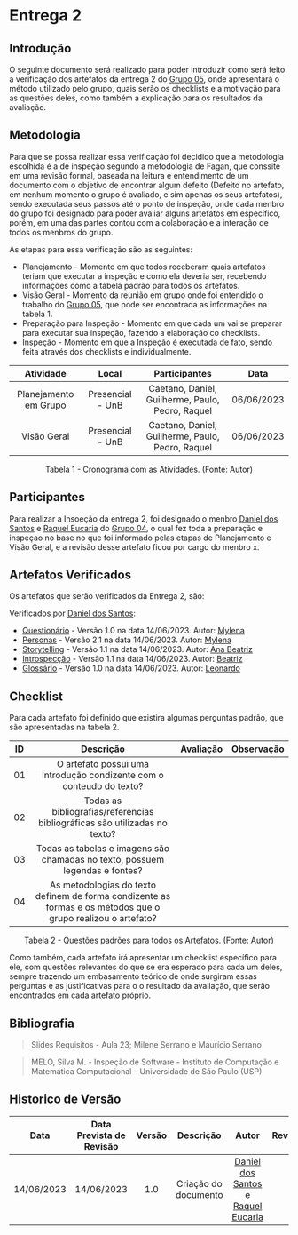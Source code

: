 # Entrega 2

## Introdução
O seguinte documento será realizado para poder introduzir como será feito a verificação dos artefatos da entrega 2 do [Grupo 05](https://requisitos-de-software.github.io/2023.1-Simplenote/), onde apresentará o método utilizado pelo grupo, quais serão os checklists e a motivação para as questões deles, como também a explicação para os resultados da avaliação.

## Metodologia
Para que se possa realizar essa verificação foi decidido que a metodologia escolhida é a de inspeção segundo a metodologia de Fagan, que conssite em uma revisão formal, baseada na leitura e entendimento de um documento com o objetivo de encontrar algum defeito (Defeito no artefato, em nenhum momento o grupo é avaliado, e sim apenas os seus artefatos), sendo executada seus passos até o ponto de inspeção, onde cada menbro do grupo foi designado para poder avaliar alguns artefatos em específico, porém, em uma das partes contou com a colaboração e a interação de todos os menbros do grupo.

As etapas para essa verificação são as seguintes:

* Planejamento - Momento em que todos receberam quais artefatos teriam que executar a inspeção e como ela deveria ser, recebendo informações como a tabela padrão para todos os artefatos.
* Visão Geral - Momento da reunião em grupo onde foi entendido o trabalho do [Grupo 05](https://requisitos-de-software.github.io/2023.1-Simplenote/), que pode ser encontrada as informações na tabela 1.
* Preparação para Inspeção - Momento em que cada um vai se preparar para executar sua inspeção, fazendo a elaboração co checklists.
* Inspeção - Momento em que a Inspeção é executada de fato, sendo feita através dos checklists e individualmente.

<center>

| Atividade | Local | Participantes | Data |
| :-------: | :---: | :-----------: | :--: |
| Planejamento em Grupo | Presencial - UnB | Caetano, Daniel, Guilherme, Paulo, Pedro, Raquel | 06/06/2023 |
| Visão Geral | Presencial - UnB | Caetano, Daniel, Guilherme, Paulo, Pedro, Raquel | 06/06/2023 |

<p>Tabela 1 - Cronograma com as Atividades. (Fonte: Autor)</p>

</center>

## Participantes
Para realizar a Insoeção da entrega 2, foi designado o menbro [Daniel dos Santos](https://github.com/daniel-de-sousa) e [Raquel Eucaria](https://github.com/raqueleucaria)  do [Grupo 04](https://requisitos-de-software.github.io/2023.1-Caesb/), o qual fez toda a preparação e inspeçao no base no que foi informado pelas etapas de Planejamento e Visão Geral, e a revisão desse artefato ficou por cargo do menbro x.
## Artefatos Verificados
Os artefatos que serão verificados da Entrega 2, são:

Verificados por [Daniel dos Santos](https://github.com/daniel-de-sousa):

* [Questionário](https://requisitos-de-software.github.io/2023.1-Simplenote/elicitacao/questionario/) - Versão 1.0 na data 14/06/2023. Autor: [Mylena](https://github.com/Mylena-angelica)
* [Personas](https://requisitos-de-software.github.io/2023.1-Simplenote/elicitacao/personas/) - Versão 2.1 na data 14/06/2023. Autor: [Mylena](https://github.com/Mylena-angelica)
* [Storytelling](https://requisitos-de-software.github.io/2023.1-Simplenote/elicitacao/storytelling/) - Versão 1.1 na data 14/06/2023. Autor: [Ana Beatriz](https://github.com/ananorberto)
* [Introspecção](https://requisitos-de-software.github.io/2023.1-Simplenote/elicitacao/Introspec%C3%A7%C3%A3o/) - Versão 1.1 na data 14/06/2023. Autor: [Beatriz](https://github.com/Beatrizvn)
* [Glossário](https://requisitos-de-software.github.io/2023.1-Simplenote/elicitacao/glossario/) - Versão 1.0 na data 14/06/2023. Autor: [Leonardo](https://github.com/leonardogonmac)

## Checklist
Para cada artefato foi definido que existira algumas perguntas padrão, que são apresentadas na tabela 2.

<center>

|  ID  | Descrição | Avaliação | Observação |
| :--: | :-------: | :-------: | :--------: |
|  01  | O artefato possui uma introdução condizente com o conteudo do texto? ||
|  02  | Todas as bibliografias/referências bibliográficas são utilizadas no texto? ||
|  03  | Todas as tabelas e imagens são chamadas no texto, possuem legendas e fontes? ||
|  04  | As metodologias do texto definem de forma condizente as formas e os métodos que o grupo realizou o artefato? ||


<p>Tabela 2 - Questões padrões para todos os Artefatos. (Fonte: Autor)</p>

</center>

Como também, cada artefato irá apresentar um checklist específico para ele, com questões relevantes do que se era esperado para cada um deles, sempre trazendo um embasamento teórico de onde surgiram essas perguntas e as justificativas para o o resultado da avaliação, que serão encontrados em cada artefato próprio.

## Bibliografia

> Slides Requisitos - Aula 23; Milene Serrano e Maurício Serrano

> MELO, Silva M. - Inspeção de Software - Instituto de Computação e Matemática Computacional – Universidade de São Paulo (USP)

## Historico de Versão
|    Data    | Data Prevista de Revisão | Versão |      Descrição       |                                 Autor                                  |               Revisor               |
| :--------: | :----------------------: | :----: | :------------------: | :--------------------------------------------------------------------: | :---------------------------------: |
| 14/06/2023 |        14/06/2023        |  1.0   | Criação do documento | [Daniel dos Santos](https://github.com/daniel-de-sousa) e [Raquel Eucaria](https://github.com/raqueleucaria) |  |